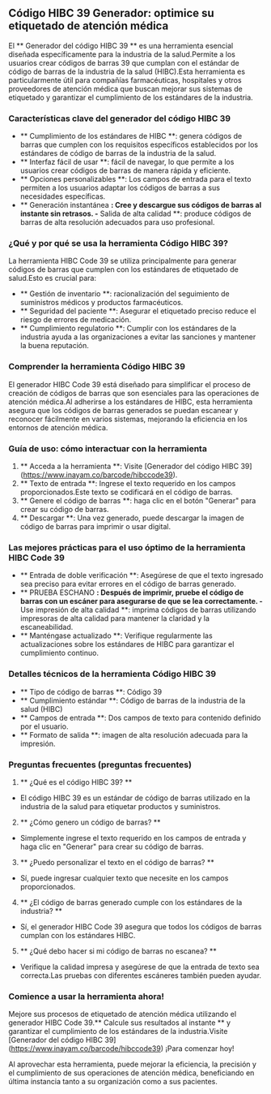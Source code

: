 ## Código HIBC 39 Generador: optimice su etiquetado de atención médica

El ** Generador del código HIBC 39 ** es una herramienta esencial diseñada específicamente para la industria de la salud.Permite a los usuarios crear códigos de barras 39 que cumplan con el estándar de código de barras de la industria de la salud (HIBC).Esta herramienta es particularmente útil para compañías farmacéuticas, hospitales y otros proveedores de atención médica que buscan mejorar sus sistemas de etiquetado y garantizar el cumplimiento de los estándares de la industria.

### Características clave del generador del código HIBC 39

- ** Cumplimiento de los estándares de HIBC **: genera códigos de barras que cumplen con los requisitos específicos establecidos por los estándares de código de barras de la industria de la salud.
- ** Interfaz fácil de usar **: fácil de navegar, lo que permite a los usuarios crear códigos de barras de manera rápida y eficiente.
- ** Opciones personalizables **: Los campos de entrada para el texto permiten a los usuarios adaptar los códigos de barras a sus necesidades específicas.
- ** Generación instantánea **: Cree y descargue sus códigos de barras al instante sin retrasos.
-** Salida de alta calidad **: produce códigos de barras de alta resolución adecuados para uso profesional.

### ¿Qué y por qué se usa la herramienta Código HIBC 39?

La herramienta HIBC Code 39 se utiliza principalmente para generar códigos de barras que cumplen con los estándares de etiquetado de salud.Esto es crucial para:

- ** Gestión de inventario **: racionalización del seguimiento de suministros médicos y productos farmacéuticos.
- ** Seguridad del paciente **: Asegurar el etiquetado preciso reduce el riesgo de errores de medicación.
- ** Cumplimiento regulatorio **: Cumplir con los estándares de la industria ayuda a las organizaciones a evitar las sanciones y mantener la buena reputación.

### Comprender la herramienta Código HIBC 39

El generador HIBC Code 39 está diseñado para simplificar el proceso de creación de códigos de barras que son esenciales para las operaciones de atención médica.Al adherirse a los estándares de HIBC, esta herramienta asegura que los códigos de barras generados se puedan escanear y reconocer fácilmente en varios sistemas, mejorando la eficiencia en los entornos de atención médica.

### Guía de uso: cómo interactuar con la herramienta

1. ** Acceda a la herramienta **: Visite [Generador del código HIBC 39] (https://www.inayam.co/barcode/hibccode39).
2. ** Texto de entrada **: Ingrese el texto requerido en los campos proporcionados.Este texto se codificará en el código de barras.
3. ** Genere el código de barras **: haga clic en el botón "Generar" para crear su código de barras.
4. ** Descargar **: Una vez generado, puede descargar la imagen de código de barras para imprimir o usar digital.

### Las mejores prácticas para el uso óptimo de la herramienta HIBC Code 39

- ** Entrada de doble verificación **: Asegúrese de que el texto ingresado sea preciso para evitar errores en el código de barras generado.
- ** PRUEBA ESCHANO **: Después de imprimir, pruebe el código de barras con un escáner para asegurarse de que se lea correctamente.
-** Use impresión de alta calidad **: imprima códigos de barras utilizando impresoras de alta calidad para mantener la claridad y la escaneabilidad.
- ** Manténgase actualizado **: Verifique regularmente las actualizaciones sobre los estándares de HIBC para garantizar el cumplimiento continuo.

### Detalles técnicos de la herramienta Código HIBC 39

- ** Tipo de código de barras **: Código 39
- ** Cumplimiento estándar **: Código de barras de la industria de la salud (HIBC)
- ** Campos de entrada **: Dos campos de texto para contenido definido por el usuario.
- ** Formato de salida **: imagen de alta resolución adecuada para la impresión.

### Preguntas frecuentes (preguntas frecuentes)

1. ** ¿Qué es el código HIBC 39? **
- El código HIBC 39 es un estándar de código de barras utilizado en la industria de la salud para etiquetar productos y suministros.

2. ** ¿Cómo genero un código de barras? **
- Simplemente ingrese el texto requerido en los campos de entrada y haga clic en "Generar" para crear su código de barras.

3. ** ¿Puedo personalizar el texto en el código de barras? **
- Sí, puede ingresar cualquier texto que necesite en los campos proporcionados.

4. ** ¿El código de barras generado cumple con los estándares de la industria? **
- Sí, el generador HIBC Code 39 asegura que todos los códigos de barras cumplan con los estándares HIBC.

5. ** ¿Qué debo hacer si mi código de barras no escanea? **
- Verifique la calidad impresa y asegúrese de que la entrada de texto sea correcta.Las pruebas con diferentes escáneres también pueden ayudar.

### Comience a usar la herramienta ahora!

Mejore sus procesos de etiquetado de atención médica utilizando el generador HIBC Code 39.** Calcule sus resultados al instante ** y garantizar el cumplimiento de los estándares de la industria.Visite [Generador del código HIBC 39] (https://www.inayam.co/barcode/hibccode39) ¡Para comenzar hoy!

Al aprovechar esta herramienta, puede mejorar la eficiencia, la precisión y el cumplimiento de sus operaciones de atención médica, beneficiando en última instancia tanto a su organización como a sus pacientes.